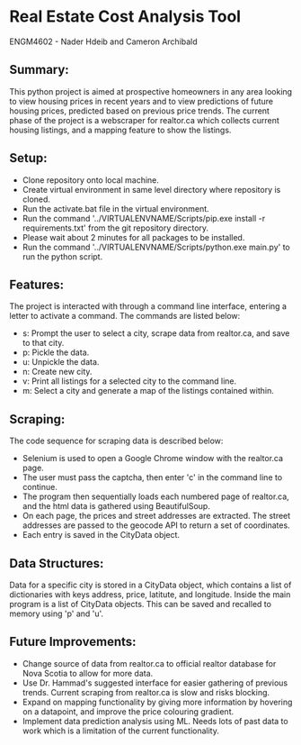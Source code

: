 # Real Estate Cost Analysis Tool
ENGM4602 - Nader Hdeib and Cameron Archibald
## Summary:
This python project is aimed at prospective homeowners in any area looking to view housing prices in recent years and to view predictions of future housing prices, predicted based on previous price trends.
The current phase of the project is a webscraper for realtor.ca which collects current housing listings, and a mapping feature to show the listings.

## Setup:
- Clone repository onto local machine.
- Create virtual environment in same level directory where repository is cloned.
- Run the activate.bat file in the virtual environment.
- Run the command '../VIRTUALENVNAME/Scripts/pip.exe install -r requirements.txt' from the git repository directory.
- Please wait about 2 minutes for all packages to be installed.
- Run the command '../VIRTUALENVNAME/Scripts/python.exe main.py' to run the python script.

## Features:
The project is interacted with through a command line interface, entering a letter to activate a command. The commands are listed below:

- s: Prompt the user to select a city, scrape data from realtor.ca, and save to that city.
- p: Pickle the data.
- u: Unpickle the data.
- n: Create new city.
- v: Print all listings for a selected city to the command line.
- m: Select a city and generate a map of the listings contained within.

## Scraping:
The code sequence for scraping data is described below:

- Selenium is used to open a Google Chrome window with the realtor.ca page.
- The user must pass the captcha, then enter 'c' in the command line to continue.
- The program then sequentially loads each numbered page of realtor.ca, and the html data is gathered using BeautifulSoup.
- On each page, the prices and street addresses are extracted. The street addresses are passed to the geocode API to return a set of coordinates.
- Each entry is saved in the CityData object.

## Data Structures:
Data for a specific city is stored in a CityData object, which contains a list of dictionaries with keys address, price, latitute, and longitude.
Inside the main program is a list of CityData objects. This can be saved and recalled to memory using 'p' and 'u'.

## Future Improvements:
- Change source of data from realtor.ca to official realtor database for Nova Scotia to allow for more data.
- Use Dr. Hammad's suggested interface for easier gathering of previous trends. Current scraping from realtor.ca is slow and risks blocking.
- Expand on mapping functionality by giving more information by hovering on a datapoint, and improve the price colouring gradient.
- Implement data prediction analysis using ML. Needs lots of past data to work which is a limitation of the current functionality.
